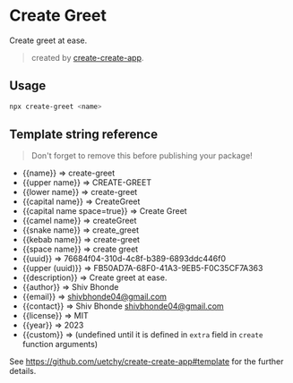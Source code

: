 # Create Greet

Create greet at ease.

> created by [create-create-app](https://github.com/uetchy/create-create-app).

## Usage

```bash
npx create-greet <name>
```

## Template string reference

> Don't forget to remove this before publishing your package!

- {{name}} => create-greet
- {{upper name}} => CREATE-GREET
- {{lower name}} => create-greet
- {{capital name}} => CreateGreet
- {{capital name space=true}} => Create Greet
- {{camel name}} => createGreet
- {{snake name}} => create_greet
- {{kebab name}} => create-greet
- {{space name}} => create greet
- {{uuid}} => 76684f04-310d-4c8f-b389-6893ddc446f0
- {{upper (uuid)}} => FB50AD7A-68F0-41A3-9EB5-F0C35CF7A363
- {{description}} => Create greet at ease.
- {{author}} => Shiv Bhonde
- {{email}} => shivbhonde04@gmail.com
- {{contact}} => Shiv Bhonde <shivbhonde04@gmail.com>
- {{license}} => MIT
- {{year}} => 2023
- {{custom}} =>  (undefined until it is defined in `extra` field in `create` function arguments)

See https://github.com/uetchy/create-create-app#template for the further details.
